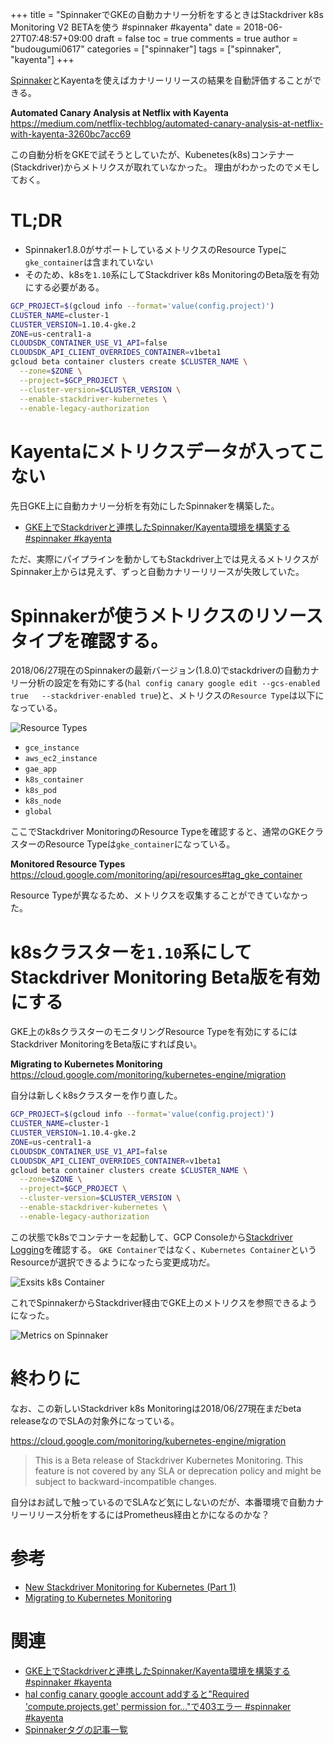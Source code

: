 +++
title = "SpinnakerでGKEの自動カナリー分析をするときはStackdriver k8s Monitoring V2 BETAを使う #spinnaker #kayenta"
date = 2018-06-27T07:48:57+09:00
draft = false
toc = true
comments = true
author = "budougumi0617"
categories = ["spinnaker"]
tags = ["spinnaker", "kayenta"]
+++


[Spinnaker](https://www.spinnaker.io/)とKayentaを使えばカナリーリリースの結果を自動評価することができる。

**Automated Canary Analysis at Netflix with Kayenta**  
https://medium.com/netflix-techblog/automated-canary-analysis-at-netflix-with-kayenta-3260bc7acc69

この自動分析をGKEで試そうとしていたが、Kubenetes(k8s)コンテナー(Stackdriver)からメトリクスが取れていなかった。
理由がわかったのでメモしておく。

<!--more-->

# TL;DR
- Spinnaker1.8.0がサポートしているメトリクスのResource Typeに`gke_container`は含まれていない
- そのため、k8sを`1.10`系にしてStackdriver k8s MonitoringのBeta版を有効にする必要がある。

```bash
GCP_PROJECT=$(gcloud info --format='value(config.project)')
CLUSTER_NAME=cluster-1
CLUSTER_VERSION=1.10.4-gke.2
ZONE=us-central1-a
CLOUDSDK_CONTAINER_USE_V1_API=false
CLOUDSDK_API_CLIENT_OVERRIDES_CONTAINER=v1beta1
gcloud beta container clusters create $CLUSTER_NAME \
  --zone=$ZONE \
  --project=$GCP_PROJECT \
  --cluster-version=$CLUSTER_VERSION \
  --enable-stackdriver-kubernetes \
  --enable-legacy-authorization
```

# Kayentaにメトリクスデータが入ってこない
先日GKE上に自動カナリー分析を有効にしたSpinnakerを構築した。

- [GKE上でStackdriverと連携したSpinnaker/Kayenta環境を構築する #spinnaker #kayenta](/2018/06/23/how-to-start-auto-canary-analysis/)

ただ、実際にパイプラインを動かしてもStackdriver上では見えるメトリクスがSpinnaker上からは見えず、ずっと自動カナリーリリースが失敗していた。

# Spinnakerが使うメトリクスのリソースタイプを確認する。

2018/06/27現在のSpinnakerの最新バージョン(1.8.0)でstackdriverの自動カナリー分析の設定を有効にする(`hal config canary google edit --gcs-enabled true   --stackdriver-enabled true`)と、メトリクスの`Resource Type`は以下になっている。

![Resource Types](/2018/06/27_resource-types.png)

- `gce_instance`
- `aws_ec2_instance`
- `gae_app`
- `k8s_container`
- `k8s_pod`
- `k8s_node`
- `global`

ここでStackdriver MonitoringのResource Typeを確認すると、通常のGKEクラスターのResource Typeは`gke_container`になっている。

**Monitored Resource Types**  
https://cloud.google.com/monitoring/api/resources#tag_gke_container

Resource Typeが異なるため、メトリクスを収集することができていなかった。

# k8sクラスターを`1.10`系にしてStackdriver Monitoring Beta版を有効にする
GKE上のk8sクラスターのモニタリングResource Typeを有効にするにはStackdriver MonitoringをBeta版にすれば良い。


**Migrating to Kubernetes Monitoring**  
https://cloud.google.com/monitoring/kubernetes-engine/migration

自分は新しくk8sクラスターを作り直した。

```bash
GCP_PROJECT=$(gcloud info --format='value(config.project)')
CLUSTER_NAME=cluster-1
CLUSTER_VERSION=1.10.4-gke.2
ZONE=us-central1-a
CLOUDSDK_CONTAINER_USE_V1_API=false
CLOUDSDK_API_CLIENT_OVERRIDES_CONTAINER=v1beta1
gcloud beta container clusters create $CLUSTER_NAME \
  --zone=$ZONE \
  --project=$GCP_PROJECT \
  --cluster-version=$CLUSTER_VERSION \
  --enable-stackdriver-kubernetes \
  --enable-legacy-authorization
```

この状態でk8sでコンテナーを起動して、GCP Consoleから[Stackdriver Logging](https://console.cloud.google.com/logs/viewer)を確認する。
`GKE Container`ではなく、`Kubernetes Container`というResourceが選択できるようになったら変更成功だ。

![Exsits k8s Container](/2018/06/27_exists-resource-k8s-container.png)

これでSpinnakerからStackdriver経由でGKE上のメトリクスを参照できるようになった。

![Metrics on Spinnaker](/2018/06/27_metrics-on-spinnaker.png)

# 終わりに
なお、この新しいStackdriver k8s Monitoringは2018/06/27現在まだbeta releaseなのでSLAの対象外になっている。

https://cloud.google.com/monitoring/kubernetes-engine/migration

> This is a Beta release of Stackdriver Kubernetes Monitoring. This feature is not covered by any SLA or deprecation policy and might be subject to backward-incompatible changes.

自分はお試しで触っているのでSLAなど気にしないのだが、本番環境で自動カナリーリリース分析をするにはPrometheus経由とかになるのかな？


# 参考
- [New Stackdriver Monitoring for Kubernetes (Part 1)](https://medium.com/google-cloud/new-stackdriver-monitoring-for-kubernetes-part-1-a296fa164694)
- [Migrating to Kubernetes Monitoring](https://cloud.google.com/monitoring/kubernetes-engine/migration)

# 関連
- [GKE上でStackdriverと連携したSpinnaker/Kayenta環境を構築する #spinnaker #kayenta](/2018/06/23/how-to-start-auto-canary-analysis/)
- [hal config canary google account addすると"Required 'compute.projects.get' permission for..."で403エラー #spinnaker #kayenta](/2018/06/13/403-error-when-add-google-account-for-kayenta/)
- [Spinnakerタグの記事一覧](/categories/spinnaker/)
